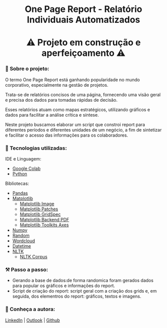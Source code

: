  <h1 align="center">One Page Report - Relatório Individuais Automatizados</h1>

<h1 align="center">⚠️ Projeto em construção e aperfeiçoamento ⚠️</h1>
 
### 📌 <strong>Sobre o projeto:</strong>
O termo One Page Report está ganhando popularidade no mundo corporativo, especialmente na gestão de projetos.

Trata-se de relatórios concisos de uma página, fornecendo uma visão geral e precisa dos dados para tomadas rápidas de decisão.

Esses relatórios atuam como mapas estratégicos, utilizando gráficos e dados para facilitar a análise crítica e síntese.

Neste projeto buscamos elaborar um script que constroi report para diferentes períodos e diferentes unidades de um negócio, a fim de sintetizar e facilitar o acesso das informações para os colaboradores.

### 🚀 <strong>Tecnologias utilizadas:</strong>

IDE e Linguagem:
- [Google Colab](https://code.visualstudio.com/)
- [Python](https://www.python.org/)

Bibliotecas:
- [Pandas](https://pandas.pydata.org/docs/index.html)
- [Matplotlib](https://matplotlib.org/)
  - [Matplotlib Image](https://matplotlib.org/stable/api/image_api.html)
  - [Matplotlib Patches](https://matplotlib.org/stable/api/_as_gen/matplotlib.patches.Patch.html)
  - [Matplotlib GridSpec](https://matplotlib.org/stable/api/_as_gen/matplotlib.gridspec.GridSpec.html)
  - [Matplotlib Backend PDF](https://matplotlib.org/stable/api/backend_pdf_api.html)
  - [Matplotlib Toolkits Axes](https://matplotlib.org/3.1.1/api/_as_gen/mpl_toolkits.axes_grid1.inset_locator.inset_axes.html)
- [Numpy](https://numpy.org/)
- [Random](https://docs.python.org/pt-br/3/library/random.html)
- [Wordcloud](https://pypi.org/project/wordcloud/)
- [Datetime](https://docs.python.org/3/library/datetime.html)
- [NLTK](https://www.nltk.org/)
  - [NLTK Corpus](https://www.nltk.org/api/nltk.corpus.html)

### :hammer_and_pick: <strong> Passo a passo:</strong>
- Gerando a base de dados:de forma randomica foram gerados dados para popular os gráficos e informações do report.
- Script de criação do report: script geral com a criação dos grids e, em seguida, dos elementros do report: gráficos, textos e imagens.


### :bust_in_silhouette: <strong>Conheça a autora:</strong>
[LinkedIn](https://www.linkedin.com/in/laura-maria-de-souza-romano/) | [Outlook](mailto:laura.sromano@hotmail.com) | [Github](https://github.com/lauramsromano)

